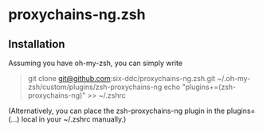 # proxychains-ng.zsh

## Installation

Assuming you have oh-my-zsh, you can simply write

> git clone git@github.com:six-ddc/proxychains-ng.zsh.git ~/.oh-my-zsh/custom/plugins/zsh-proxychains-ng
> echo "plugins+=(zsh-proxychains-ng)" >> ~/.zshrc

(Alternatively, you can place the zsh-proxychains-ng plugin in the plugins=(...) local in your ~/.zshrc manually.)
